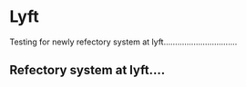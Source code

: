 # Lyft
Testing for newly refectory system at lyft................................


## Refectory system at lyft....
